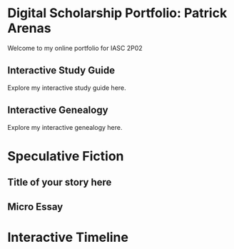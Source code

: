 # Digital Scholarship Portfolio: Patrick Arenas


Welcome to my online portfolio for IASC 2P02

## Interactive Study Guide

Explore my interactive study guide here.

## Interactive Genealogy

Explore my interactive genealogy here.

# Speculative Fiction

## Title of your story here

## Micro Essay

# Interactive Timeline



